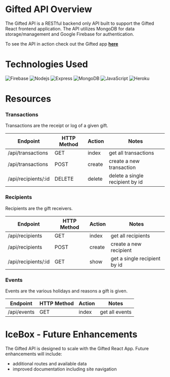 # Gifted API Overview
The Gifted API is a RESTful backend only API built to support the Gifted React frontend application. The API utilizes MongoDB for data storage/management and Google Firebase for authentication.

To see the API in action check out the Gifted app **[here](https://gifted-react-app.netlify.app)**



# Technologies Used
![Firebase](https://img.shields.io/badge/firebase-%23039BE5.svg?style=for-the-badge&logo=firebase)     ![Nodejs](https://img.shields.io/badge/Node.js-43853D?style=for-the-badge&logo=node.js&logoColor=white)     ![Express](https://img.shields.io/badge/Express.js-404D59?style=for-the-badge)     ![MongoDB](https://img.shields.io/badge/MongoDB-%234ea94b.svg?style=for-the-badge&logo=mongodb&logoColor=white)     ![JavaScript](https://img.shields.io/badge/JavaScript-F7DF1E?style=for-the-badge&logo=javascript&logoColor=black)     ![Heroku](https://img.shields.io/badge/heroku-%23430098.svg?style=for-the-badge&logo=heroku&logoColor=white)


# Resources
### **Transactions**
Transactions are the receipt or log of a given gift.

| Endpoint | HTTP Method | Action | Notes |
| ---------- | ---------- | ---------- | ---------- |
| /api/transactions | GET | index | get all transactions |
| /api/transactions | POST | create | create a new transaction |
| /api/recipients/:id | DELETE | delete | delete a single recipient by id |

### **Recipients**
Recipients are the gift receivers.

| Endpoint | HTTP Method | Action | Notes |
| ---------- | ---------- | ---------- | ---------- |
| /api/recipients | GET | index | get all recipients |
| /api/recipients | POST | create | create a new recipient |
| /api/recipients/:id | GET | show | get a single recipient by id |

### **Events**
Events are the various holidays and reasons a gift is given.

| Endpoint | HTTP Method | Action | Notes |
| ---------- | ---------- | ---------- | ---------- |
| /api/events | GET | index | get all events |



# IceBox - Future Enhancements
The Gifted API is designed to scale with the Gifted React App. Future enhancements will include:
- additional routes and available data
- improved documentation including site navigation